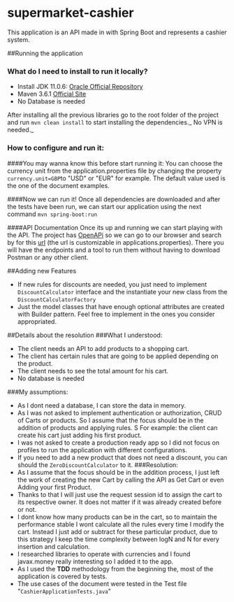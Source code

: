 # supermarket-cashier

This application is an API made in with Spring Boot and represents a cashier system.

##Running the application
### What do I need to install to run it locally?
- Install JDK 11.0.6: [Oracle Official Repository](https://www.oracle.com/ar/java/technologies/javase/jdk11-archive-downloads.html)
- Maven 3.6.1 [Official Site](https://maven.apache.org/docs/3.6.1/release-notes.html)
- No Database is needed

After installing all the previous libraries go to the root folder of the project and run `mvn clean install` to start installing the dependencies._ No VPN is needed._

### How to configure and run it:
####You may wanna know this before start running it:
You can choose the currency unit from the application.properties file by changing the property `currency.unit=GBP`to "USD" or "EUR" for example.
The default value used is the one of the document examples.

####Now we can run it!
Once all dependencies are downloaded and after the tests have been run, we can start our application using the next command `mvn spring-boot:run`

####API Documentation
Once its up and running we can start playing with the API. The project has [OpenAPi](https://oai.github.io/Documentation/) so we can go to our browser and 
search by for this [url](http://localhost:8080/rest-api-info.html)  (the url is customizable in applications.properties). There you will have the endpoints and a tool to run them without having to download Postman
or any other client.

##Adding new Features
* If new rules for discounts are needed, you just need to implement `DiscountCalculator` interface and 
the instantiate your new class from the `DiscountCalculatorFactory`
* Just the model classes that have enough optional attributes are created with Builder pattern. Feel free to implement in the ones you consider appropriated.



##Details about the resolution
###What I understood:
* The client needs an API to add products to a shopping cart. 
* The client has certain rules that are going to be applied depending on the product.
* The client needs to see the total amount for his cart.
* No database is needed

###My assumptions:
* As I dont need a database, I can store the data in memory.
* As I was not asked to implement authentication or authorization, CRUD of Carts or products. So I assume that the focus should be in the addition of products and applying rules. S
For example: the client can create his cart just adding his first product.
* I was not asked to create a production ready app so I did not focus on profiles to run the application with different configurations.
* If you need to add a new product that does not need a discount, you can should the `ZeroDiscountCalculator` to it. 
###Resolution:
* As I assume that the focus should be in the addition process, I just left the work of creating the new Cart by calling the API as Get Cart or even Adding your first Product.
* Thanks to that I will just use the request session id to assign the cart to its respective owner. It does not matter if it was already created before or not. 
* I dont know how many products can be in the cart, so to maintain the performance stable I wont calculate all the rules every time I modify the cart. Instead I just add or subtract for these
particular product, due to this strategy I keep the time complexity between logN and N for every insertion and calculation.
* I researched libraries to operate with currencies and I found javax.money really interesting so I added it to the app.
* As I used the **TDD** methodology from the beginning the, most of the application is covered by tests. 
* The use cases of the document were tested in the Test file "`CashierApplicationTests.java`"
